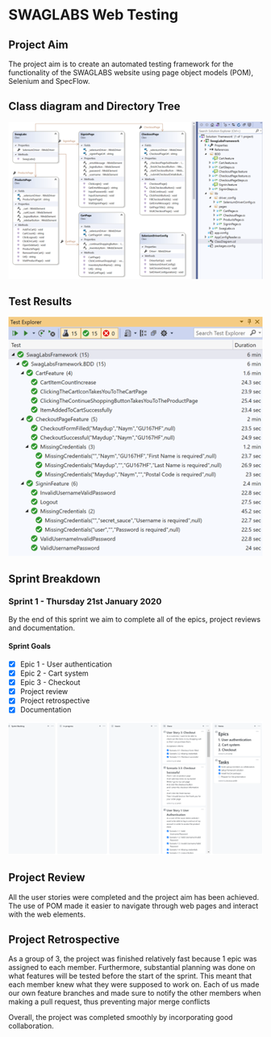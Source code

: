 # SWAGLABS Web Testing

## Project Aim

The project aim is to create an automated testing framework for the functionality of the SWAGLABS website using page object models (POM), Selenium and SpecFlow.

## Class diagram and Directory Tree
![Class Diagram](Images/ClassDiagram.PNG)

## Test Results
![Tests](Images/Tests.PNG)

## Sprint Breakdown

### Sprint 1 - Thursday 21st January 2020

By the end of this sprint we aim to complete all of the epics, project reviews and documentation.

#### Sprint Goals

- [x] Epic 1 - User authentication
- [x] Epic 2 - Cart system
- [x] Epic 3 - Checkout
- [x] Project review
- [x] Project retrospective 
- [x] Documentation

![Project Board](Images/ProjectBoard.PNG)

## Project Review
All the user stories were completed and the project aim has been achieved. The use of POM made it easier to navigate through web pages and interact with the web elements.

## Project Retrospective
As a group of 3, the project was finished relatively fast because 1 epic was assigned to each member. Furthermore, substantial planning was done on what features will be tested before the start of the sprint. This meant that each member knew what they were supposed to work on.
Each of us made our own feature branches and made sure to notify the other members when making a pull request, thus preventing major merge conflicts

Overall, the project was completed smoothly by incorporating good collaboration.